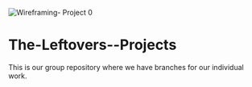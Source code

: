 ![Wireframing- Project 0](https://user-images.githubusercontent.com/102083852/160507605-f909f3a0-ff76-4f09-862e-73055d3d2217.png)
# The-Leftovers--Projects
This is our group repository where we have branches for our individual work.
